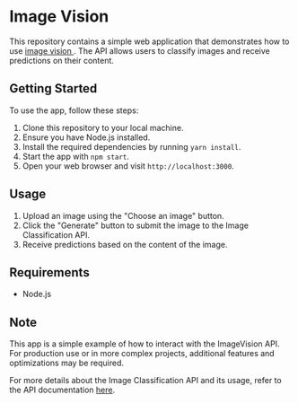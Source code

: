 # Image Vision

This repository contains a simple web application that demonstrates how to use <a href = "https://github.com/Suei43/imagevision">image vision </a>. The API allows users to classify images and receive predictions on their content.

## Getting Started

To use the app, follow these steps:

1. Clone this repository to your local machine.
2. Ensure you have Node.js installed.
3. Install the required dependencies by running `yarn install`.
4. Start the app with `npm start`.
5. Open your web browser and visit `http://localhost:3000`.

## Usage

1. Upload an image using the "Choose an image" button.
2. Click the "Generate" button to submit the image to the Image Classification API.
3. Receive predictions based on the content of the image.

## Requirements

- Node.js

## Note

This app is a simple example of how to interact with the ImageVision API. For production use or in more complex projects, additional features and optimizations may be required.

For more details about the Image Classification API and its usage, refer to the API documentation <a href="https://github.com/Suei43/imagevision">here</a>.

